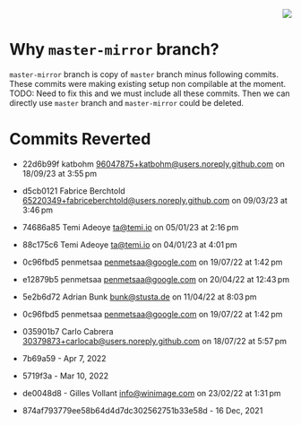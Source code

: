 <p align="right">
<img src="https://travis-ci.org/google/libphonenumber.svg?branch=master">
</p>

# Why `master-mirror` branch?

`master-mirror` branch is copy of `master` branch minus following commits. These commits were making existing setup non compilable at the moment.
TODO: Need to fix this and we must include all these commits. Then we can directly use `master` branch and `master-mirror` could be deleted.

# Commits Reverted

* 22d6b99f katbohm <96047875+katbohm@users.noreply.github.com> on 18/09/23 at 3:55 pm

* d5cb0121 Fabrice Berchtold <65220349+fabriceberchtold@users.noreply.github.com> on 09/03/23 at 3:46 pm

* 74686a85 Temi Adeoye <ta@temi.io> on 05/01/23 at 2:16 pm

* 88c175c6 Temi Adeoye <ta@temi.io> on 04/01/23 at 4:01 pm

* 0c96fbd5 penmetsaa <penmetsaa@google.com> on 19/07/22 at 1:42 pm

* e12879b5 penmetsaa <penmetsaa@google.com> on 20/04/22 at 12:43 pm

* 5e2b6d72 Adrian Bunk <bunk@stusta.de> on 11/04/22 at 8:03 pm

* 0c96fbd5 penmetsaa <penmetsaa@google.com> on 19/07/22 at 1:42 pm

* 035901b7 Carlo Cabrera <30379873+carlocab@users.noreply.github.com> on 18/07/22 at 5:57 pm

* 7b69a59 - Apr 7, 2022

* 5719f3a - Mar 10, 2022

* de0048d8 - Gilles Vollant <info@winimage.com> on 23/02/22 at 1:31 pm

* 874af793779ee58b64d4d7dc302562751b33e58d - 16 Dec, 2021
